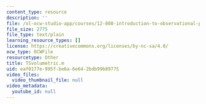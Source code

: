 ```yaml
---
content_type: resource
description: ''
file: /ol-ocw-studio-app/courses/12-808-introduction-to-observational-physical-oceanography-fall-2004/eaf0177e995fbe6a6e642bdb99b89775_TSvolumetric.m
file_size: 2775
file_type: text/plain
learning_resource_types: []
license: https://creativecommons.org/licenses/by-nc-sa/4.0/
ocw_type: OCWFile
resourcetype: Other
title: TSvolumetric.m
uid: eaf0177e-995f-be6a-6e64-2bdb99b89775
video_files:
  video_thumbnail_file: null
video_metadata:
  youtube_id: null
---
```

